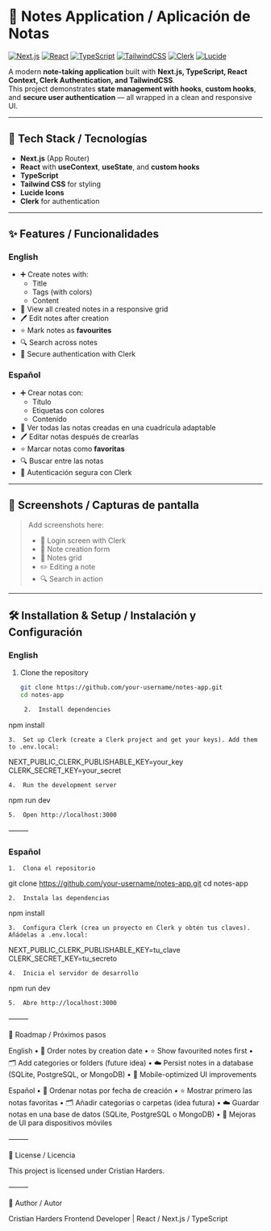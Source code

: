 
# 📝 Notes Application / Aplicación de Notas

[![Next.js](https://img.shields.io/badge/Next.js-000000?style=for-the-badge&logo=nextdotjs&logoColor=white)](https://nextjs.org/)
[![React](https://img.shields.io/badge/React-20232A?style=for-the-badge&logo=react&logoColor=61DAFB)](https://react.dev/)
[![TypeScript](https://img.shields.io/badge/TypeScript-3178C6?style=for-the-badge&logo=typescript&logoColor=white)](https://www.typescriptlang.org/)
[![TailwindCSS](https://img.shields.io/badge/TailwindCSS-38B2AC?style=for-the-badge&logo=tailwind-css&logoColor=white)](https://tailwindcss.com/)
[![Clerk](https://img.shields.io/badge/Auth-Clerk-blueviolet?style=for-the-badge&logo=clerk&logoColor=white)](https://clerk.com/)
[![Lucide](https://img.shields.io/badge/Icons-LuCide-000000?style=for-the-badge&logo=lucide&logoColor=white)](https://lucide.dev/)

A modern **note-taking application** built with **Next.js, TypeScript, React Context, Clerk Authentication, and TailwindCSS**.  
This project demonstrates **state management with hooks**, **custom hooks**, and **secure user authentication** — all wrapped in a clean and responsive UI.

---

## 🚀 Tech Stack / Tecnologías

- **Next.js** (App Router)
- **React** with **useContext**, **useState**, and **custom hooks**
- **TypeScript**
- **Tailwind CSS** for styling
- **Lucide Icons**
- **Clerk** for authentication

---

## ✨ Features / Funcionalidades

### English
- ➕ Create notes with:
  - Title
  - Tags (with colors)
  - Content
- 📂 View all created notes in a responsive grid
- 🖊️ Edit notes after creation
- ⭐ Mark notes as **favourites**
- 🔍 Search across notes
- 🔑 Secure authentication with Clerk

### Español
- ➕ Crear notas con:
  - Título
  - Etiquetas con colores
  - Contenido
- 📂 Ver todas las notas creadas en una cuadrícula adaptable
- 🖊️ Editar notas después de crearlas
- ⭐ Marcar notas como **favoritas**
- 🔍 Buscar entre las notas 
- 🔑 Autenticación segura con Clerk

---

## 📸 Screenshots / Capturas de pantalla

> Add screenshots here:  
> - 🔑 Login screen with Clerk  
> - 📝 Note creation form  
> - 📂 Notes grid  
> - ✏️ Editing a note  
> - 🔍 Search in action  

---

## 🛠️ Installation & Setup / Instalación y Configuración

### English
1. Clone the repository  
   ```bash
   git clone https://github.com/your-username/notes-app.git
   cd notes-app

	2.	Install dependencies

npm install


	3.	Set up Clerk (create a Clerk project and get your keys). Add them to .env.local:

NEXT_PUBLIC_CLERK_PUBLISHABLE_KEY=your_key
CLERK_SECRET_KEY=your_secret


	4.	Run the development server

npm run dev


	5.	Open http://localhost:3000

⸻

### Español
	1.	Clona el repositorio

git clone https://github.com/your-username/notes-app.git
cd notes-app


	2.	Instala las dependencias

npm install


	3.	Configura Clerk (crea un proyecto en Clerk y obtén tus claves). Añádelas a .env.local:

NEXT_PUBLIC_CLERK_PUBLISHABLE_KEY=tu_clave
CLERK_SECRET_KEY=tu_secreto


	4.	Inicia el servidor de desarrollo

npm run dev


	5.	Abre http://localhost:3000

⸻

🧭 Roadmap / Próximos pasos

English
	•	📅 Order notes by creation date
	•	⭐ Show favourited notes first
	•	🗂️ Add categories or folders (future idea)
	•	☁️ Persist notes in a database (SQLite, PostgreSQL, or MongoDB)
	•	📱 Mobile-optimized UI improvements

Español
	•	📅 Ordenar notas por fecha de creación
	•	⭐ Mostrar primero las notas favoritas
	•	🗂️ Añadir categorías o carpetas (idea futura)
	•	☁️ Guardar notas en una base de datos (SQLite, PostgreSQL o MongoDB)
	•	📱 Mejoras de UI para dispositivos móviles

⸻

📄 License / Licencia

This project is licensed under Cristian Harders.

⸻

👤 Author / Autor

Cristian Harders
Frontend Developer | React / Next.js / TypeScript  
  
